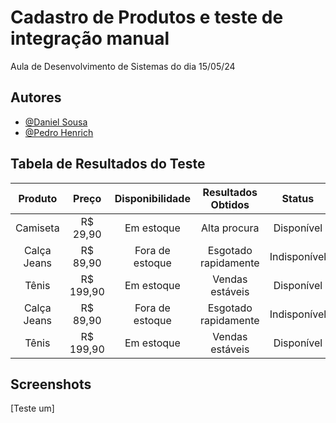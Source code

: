 
# Cadastro de Produtos e teste de integração manual

Aula de Desenvolvimento de Sistemas do dia 15/05/24 

## Autores

- [@Daniel Sousa](https://www.github.com/ddasni)
- [@Pedro Henrich](https://www.github.com/P3dro1717)


## Tabela de Resultados do Teste
| Produto      | Preço      | Disponibilidade   | Resultados Obtidos           | Status         |
|:------------:|:----------:|:-----------------:|:----------------------------:|:--------------:|
| Camiseta     | R$ 29,90   | Em estoque        | Alta procura                 | Disponível     |
| Calça Jeans  | R$ 89,90   | Fora de estoque   | Esgotado rapidamente         | Indisponível   |
| Tênis        | R$ 199,90  | Em estoque        | Vendas estáveis              | Disponível     |
| Calça Jeans  | R$ 89,90   | Fora de estoque   | Esgotado rapidamente         | Indisponível   |
| Tênis        | R$ 199,90  | Em estoque        | Vendas estáveis              | Disponível     |


## Screenshots

[Teste um]

